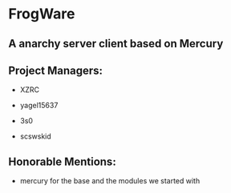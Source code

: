 # FrogWare

## A anarchy server client based on Mercury


## Project Managers:
- XZRC

- yagel15637

- 3s0

- scswskid


## Honorable Mentions:
- mercury for the base and the modules we started with
